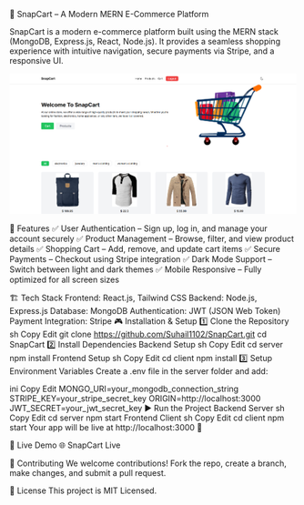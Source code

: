 🛒 SnapCart – A Modern MERN E-Commerce Platform

SnapCart is a modern e-commerce platform built using the MERN stack (MongoDB, Express.js, React, Node.js). It provides a seamless shopping experience with intuitive navigation, secure payments via Stripe, and a responsive UI.

![SnapCart Banner](./client/public/SnapCart.png)

🚀 Features
✅ User Authentication – Sign up, log in, and manage your account securely
✅ Product Management – Browse, filter, and view product details
✅ Shopping Cart – Add, remove, and update cart items
✅ Secure Payments – Checkout using Stripe integration
✅ Dark Mode Support – Switch between light and dark themes
✅ Mobile Responsive – Fully optimized for all screen sizes

🏗 Tech Stack
Frontend: React.js, Tailwind CSS
Backend: Node.js, Express.js
Database: MongoDB
Authentication: JWT (JSON Web Token)
Payment Integration: Stripe
🎮 Installation & Setup
1️⃣ Clone the Repository
sh
Copy
Edit
git clone https://github.com/Suhail1102/SnapCart.git
cd SnapCart
2️⃣ Install Dependencies
Backend Setup
sh
Copy
Edit
cd server
npm install
Frontend Setup
sh
Copy
Edit
cd client
npm install
3️⃣ Setup Environment Variables
Create a .env file in the server folder and add:

ini
Copy
Edit
MONGO_URI=your_mongodb_connection_string
STRIPE_KEY=your_stripe_secret_key
ORIGIN=http://localhost:3000
JWT_SECRET=your_jwt_secret_key
▶️ Run the Project
Backend Server
sh
Copy
Edit
cd server
npm start
Frontend Client
sh
Copy
Edit
cd client
npm start
Your app will be live at http://localhost:3000 🎉

🔗 Live Demo
🌐 SnapCart Live

🤝 Contributing
We welcome contributions! Fork the repo, create a branch, make changes, and submit a pull request.

📜 License
This project is MIT Licensed.